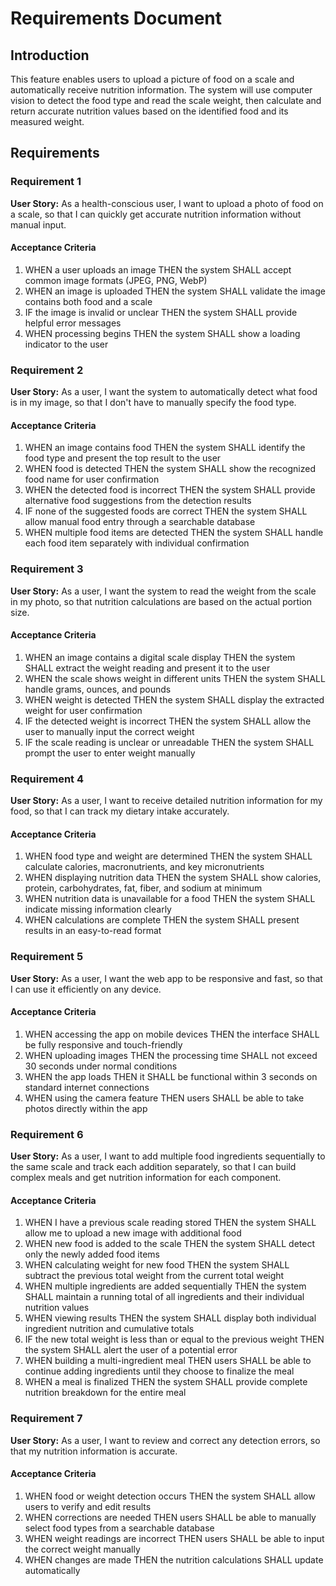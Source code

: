 # Requirements Document

## Introduction

This feature enables users to upload a picture of food on a scale and automatically receive nutrition information. The system will use computer vision to detect the food type and read the scale weight, then calculate and return accurate nutrition values based on the identified food and its measured weight.

## Requirements

### Requirement 1

**User Story:** As a health-conscious user, I want to upload a photo of food on a scale, so that I can quickly get accurate nutrition information without manual input.

#### Acceptance Criteria

1. WHEN a user uploads an image THEN the system SHALL accept common image formats (JPEG, PNG, WebP)
2. WHEN an image is uploaded THEN the system SHALL validate the image contains both food and a scale
3. IF the image is invalid or unclear THEN the system SHALL provide helpful error messages
4. WHEN processing begins THEN the system SHALL show a loading indicator to the user

### Requirement 2

**User Story:** As a user, I want the system to automatically detect what food is in my image, so that I don't have to manually specify the food type.

#### Acceptance Criteria

1. WHEN an image contains food THEN the system SHALL identify the food type and present the top result to the user
2. WHEN food is detected THEN the system SHALL show the recognized food name for user confirmation
3. WHEN the detected food is incorrect THEN the system SHALL provide alternative food suggestions from the detection results
4. IF none of the suggested foods are correct THEN the system SHALL allow manual food entry through a searchable database
5. WHEN multiple food items are detected THEN the system SHALL handle each food item separately with individual confirmation

### Requirement 3

**User Story:** As a user, I want the system to read the weight from the scale in my photo, so that nutrition calculations are based on the actual portion size.

#### Acceptance Criteria

1. WHEN an image contains a digital scale display THEN the system SHALL extract the weight reading and present it to the user
2. WHEN the scale shows weight in different units THEN the system SHALL handle grams, ounces, and pounds
3. WHEN weight is detected THEN the system SHALL display the extracted weight for user confirmation
4. IF the detected weight is incorrect THEN the system SHALL allow the user to manually input the correct weight
5. IF the scale reading is unclear or unreadable THEN the system SHALL prompt the user to enter weight manually

### Requirement 4

**User Story:** As a user, I want to receive detailed nutrition information for my food, so that I can track my dietary intake accurately.

#### Acceptance Criteria

1. WHEN food type and weight are determined THEN the system SHALL calculate calories, macronutrients, and key micronutrients
2. WHEN displaying nutrition data THEN the system SHALL show calories, protein, carbohydrates, fat, fiber, and sodium at minimum
3. WHEN nutrition data is unavailable for a food THEN the system SHALL indicate missing information clearly
4. WHEN calculations are complete THEN the system SHALL present results in an easy-to-read format

### Requirement 5

**User Story:** As a user, I want the web app to be responsive and fast, so that I can use it efficiently on any device.

#### Acceptance Criteria

1. WHEN accessing the app on mobile devices THEN the interface SHALL be fully responsive and touch-friendly
2. WHEN uploading images THEN the processing time SHALL not exceed 30 seconds under normal conditions
3. WHEN the app loads THEN it SHALL be functional within 3 seconds on standard internet connections
4. WHEN using the camera feature THEN users SHALL be able to take photos directly within the app

### Requirement 6

**User Story:** As a user, I want to add multiple food ingredients sequentially to the same scale and track each addition separately, so that I can build complex meals and get nutrition information for each component.

#### Acceptance Criteria

1. WHEN I have a previous scale reading stored THEN the system SHALL allow me to upload a new image with additional food
2. WHEN new food is added to the scale THEN the system SHALL detect only the newly added food items
3. WHEN calculating weight for new food THEN the system SHALL subtract the previous total weight from the current total weight
4. WHEN multiple ingredients are added sequentially THEN the system SHALL maintain a running total of all ingredients and their individual nutrition values
5. WHEN viewing results THEN the system SHALL display both individual ingredient nutrition and cumulative totals
6. IF the new total weight is less than or equal to the previous weight THEN the system SHALL alert the user of a potential error
7. WHEN building a multi-ingredient meal THEN users SHALL be able to continue adding ingredients until they choose to finalize the meal
8. WHEN a meal is finalized THEN the system SHALL provide complete nutrition breakdown for the entire meal

### Requirement 7

**User Story:** As a user, I want to review and correct any detection errors, so that my nutrition information is accurate.

#### Acceptance Criteria

1. WHEN food or weight detection occurs THEN the system SHALL allow users to verify and edit results
2. WHEN corrections are needed THEN users SHALL be able to manually select food types from a searchable database
3. WHEN weight readings are incorrect THEN users SHALL be able to input the correct weight manually
4. WHEN changes are made THEN the nutrition calculations SHALL update automatically